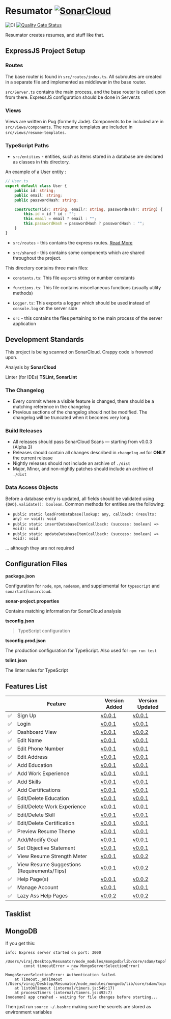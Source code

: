 # Resumator [![SonarCloud](https://sonarcloud.io/images/project_badges/sonarcloud-white.svg)](https://sonarcloud.io/dashboard?id=VirajShah21_Resumator)

![CI](https://github.com/VirajShah21/Resumator/workflows/CI/badge.svg) [![Quality Gate Status](https://sonarcloud.io/api/project_badges/measure?project=VirajShah21_Resumator&metric=alert_status)](https://sonarcloud.io/dashboard?id=VirajShah21_Resumator)

Resumator creates resumes, and stuff like that.

## ExpressJS Project Setup

### Routes

The base router is found in `src/routes/index.ts`. All subroutes are created in a separate file and implemented as middlewar in the base router.

`src/Server.ts` contains the main process, and the base router is called upon from there. ExpressJS configuration should be done in Server.ts

### Views

Views are written in Pug (formerly Jade). Components to be included are in `src/views/components`. The resume templates are included in `src/views/resume-templates`.

### TypeScript Paths

-   `src/entities` - entities, such as items stored in a database are declared as classes in this directory.

An example of a User entity :

```typescript
// User.ts
export default class User {
    public id: string;
    public email: string;
    public passwordHash: string;

    constructor(id?: string, email?: string, passwordHash?: string) {
        this.id = id ? id : "";
        this.email = email ? email : "";
        this.passwordHash = passwordHash ? passwordHash : "";
    }
}
```

-   `src/routes` - this contains the express routes. [Read More](#routes)

-   `src/shared` - this contains some components which are shared throughout the project.

This directory contains three main files:

-   `constants.ts`: This file `export`s string or number constants
-   `functions.ts`: This file contains miscellaneous functions (usually utility methods)
-   `Logger.ts`: This exports a logger which should be used instead of `console.log` on the server side

-   `src` - this contains the files pertaining to the main process of the server application

## Development Standards

This project is being scanned on SonarCloud. Crappy code is frowned upon.

Analysis by **SonarCloud**

Linter (for IDEs) **TSLint, SonarLint**

### The Changelog

-   Every commit where a visible feature is changed, there should be a matching reference in the changelog
-   Previous sections of the changelog should not be modified. The changelog will be truncated when it becomes very long.

### Build Releases

-   All releases should pass SonarCloud Scans — starting from v0.0.3 (Alpha 3)
-   Releases should contain all changes described in `changelog.md` for **ONLY** the current release
-   Nightly releases should not include an archive of `./dist`
-   Major, Minor, and non-nightly patches should include an archive of `./dist`

### Data Access Objects

Before a database entry is updated, all fields should be validated using `{DAO}.validate(): boolean`. Common methods for entities are the following:

-   `public static loadFromDatabase(lookup: any, callback: (results: any) => void): void`
-   `public static insertDatabaseItem(callback: (success: boolean) => void): void`
-   `public static updateDatabaseItem(callback: (success: boolean) => void): void`

... although they are not required

## Configuration Files

**package.json**

Configuration for `node`, `npm`, `nodemon`, and supplemental for `typescript` and `sonarlint`/`sonarcloud`.

**sonar-project.properties**

Contains matching information for SonarCloud analysis

**tsconfig.json**

> TypeScript configuration

**tsconfig.prod.json**

The production configuration for TypeScript. Also used for `npm run test`

**tslint.json**

The linter rules for TypeScript

## Features List

|                    | Feature                                     | Version Added         | Version Updated       |
| ------------------ | ------------------------------------------- | --------------------- | --------------------- |
| :white_check_mark: | Sign Up                                     | [v0.0.1](tree/v0.0.1) | [v0.0.1](tree/v0.0.1) |
| :white_check_mark: | Login                                       | [v0.0.1](tree/v0.0.1) | [v0.0.1](tree/v0.0.1) |
| :white_check_mark: | Dashboard View                              | [v0.0.1](tree/v0.0.1) | [v0.0.2](tree/v0.0.2) |
| :white_check_mark: | Edit Name                                   | [v0.0.1](tree/v0.0.1) | [v0.0.1](tree/v0.0.1) |
| :white_check_mark: | Edit Phone Number                           | [v0.0.1](tree/v0.0.1) | [v0.0.1](tree/v0.0.1) |
| :white_check_mark: | Edit Address                                | [v0.0.1](tree/v0.0.1) | [v0.0.1](tree/v0.0.1) |
| :white_check_mark: | Add Education                               | [v0.0.1](tree/v0.0.1) | [v0.0.1](tree/v0.0.1) |
| :white_check_mark: | Add Work Experience                         | [v0.0.1](tree/v0.0.1) | [v0.0.1](tree/v0.0.1) |
| :white_check_mark: | Add Skills                                  | [v0.0.1](tree/v0.0.1) | [v0.0.1](tree/v0.0.1) |
| :white_check_mark: | Add Certifications                          | [v0.0.1](tree/v0.0.1) | [v0.0.1](tree/v0.0.1) |
| :white_check_mark: | Edit/Delete Education                       | [v0.0.1](tree/v0.0.1) | [v0.0.1](tree/v0.0.1) |
| :white_check_mark: | Edit/Delete Work Experience                 | [v0.0.1](tree/v0.0.1) | [v0.0.1](tree/v0.0.1) |
| :white_check_mark: | Edit/Delete Skill                           | [v0.0.1](tree/v0.0.1) | [v0.0.1](tree/v0.0.1) |
| :white_check_mark: | Edit/Delete Certification                   | [v0.0.1](tree/v0.0.1) | [v0.0.1](tree/v0.0.1) |
| :white_check_mark: | Preview Resume Theme                        | [v0.0.1](tree/v0.0.1) | [v0.0.1](tree/v0.0.1) |
| :white_check_mark: | Add/Modify Goal                             | [v0.0.1](tree/v0.0.1) | [v0.0.1](tree/v0.0.1) |
| :white_check_mark: | Set Objective Statement                     | [v0.0.1](tree/v0.0.1) | [v0.0.1](tree/v0.0.1) |
| :white_check_mark: | View Resume Strength Meter                  | [v0.0.1](tree/v0.0.1) | [v0.0.2](tree/v0.0.2) |
| :white_check_mark: | View Resume Suggestions (Requirements/Tips) | [v0.0.1](tree/v0.0.1) | [v0.0.2](tree/v0.0.2) |
| :white_check_mark: | Help Page(s)                                | [v0.0.1](tree/v0.0.1) | [v0.0.2](tree/v0.0.2) |
| :white_check_mark: | Manage Account                              | [v0.0.1](tree/v0.0.1) | [v0.0.1](tree/v0.0.1) |
| :white_check_mark: | Lazy Ass Help Pages                         | [v0.0.2](tree/v0.0.2) | [v0.0.2](tree/v0.0.2) |

## Tasklist

## MongoDB

If you get this:

```
info: Express server started on port: 3000

/Users/viraj/Desktop/Resumator/node_modules/mongodb/lib/core/sdam/topology.js:430
        const timeoutError = new MongoServerSelectionError(
                             ^
MongoServerSelectionError: Authentication failed.
    at Timeout._onTimeout (/Users/viraj/Desktop/Resumator/node_modules/mongodb/lib/core/sdam/topology.js:430:30)
    at listOnTimeout (internal/timers.js:549:17)
    at processTimers (internal/timers.js:492:7)
[nodemon] app crashed - waiting for file changes before starting...
```

Then just run `source ~/.bashrc` making sure the secrets are stored as environment variables
